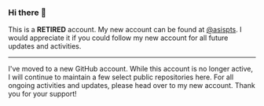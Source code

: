 ### Hi there :wave:

This is a **RETIRED** account. My new account can be found at [@asispts](https://github.com/asispts).
I would appreciate it if you could follow my new account for all future updates and activities.

<hr/>

I've moved to a new GitHub account.
While this account is no longer active, I will continue to maintain a few select public repositories here.
For all ongoing activities and updates, please head over to my new account.
Thank you for your support!

